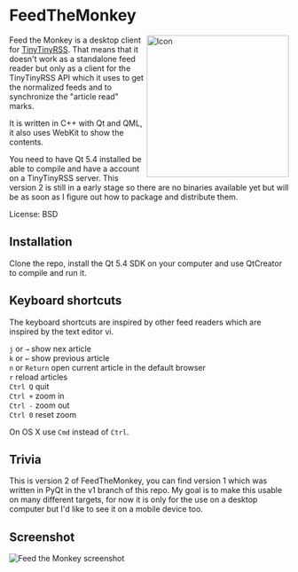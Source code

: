 # FeedTheMonkey

<img align=right src="http://jabs.nu/feedthemonkey/feedthemonkey-icon.png" width='256' alt='Icon'>

Feed the Monkey is a desktop client for [TinyTinyRSS](http://tt-rss.org). That means that
it doesn't work as a standalone feed reader but only as a client for the TinyTinyRSS API
which it uses to get the normalized feeds and to synchronize the "article read" marks.

It is written in C++ with Qt and QML, it also uses WebKit to show the contents.

You need to have Qt 5.4 installed be able to compile and have a account on a TinyTinyRSS server.
This version 2 is still in a early stage so there are no binaries available yet but will be
as soon as I figure out how to package and distribute them.

License: BSD

## Installation

Clone the repo, install the Qt 5.4 SDK on your computer and use QtCreator to compile and run it.

## Keyboard shortcuts

The keyboard shortcuts are inspired by other feed readers which are inspired by the text editor vi.

`j` or `→` show nex article  
`k` or `←` show previous article  
`n` or `Return` open current article in the default browser  
`r` reload articles  
`Ctrl Q` quit  
`Ctrl +` zoom in  
`Ctrl -` zoom out  
`Ctrl 0` reset zoom

On OS X use `Cmd` instead of `Ctrl`.

## Trivia

This is version 2 of FeedTheMonkey, you can find version 1 which was written in PyQt in the v1 branch
of this repo. My goal is to make this usable on many different targets, for now it is only for
the use on a desktop computer but I'd like to see it on a mobile device too.

## Screenshot

![Feed the Monkey screenshot](http://jabs.nu/feedthemonkey/screenshot.png)
